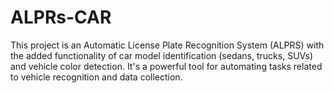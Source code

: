 # ALPRs-CAR
This project is an Automatic License Plate Recognition System (ALPRS) with the added functionality of car model identification (sedans, trucks, SUVs) and vehicle color detection. It's a powerful tool for automating tasks related to vehicle recognition and data collection. 
